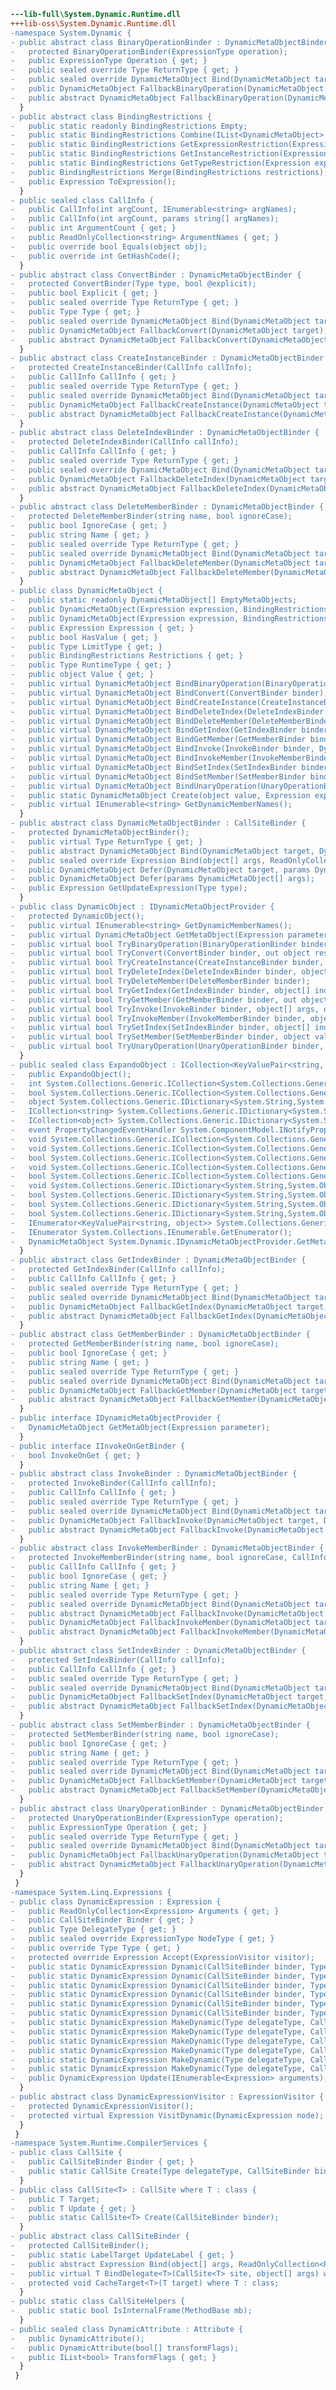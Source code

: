﻿```diff
---lib-full\System.Dynamic.Runtime.dll
+++lib-oss\System.Dynamic.Runtime.dll
-namespace System.Dynamic {
- public abstract class BinaryOperationBinder : DynamicMetaObjectBinder {
-   protected BinaryOperationBinder(ExpressionType operation);
-   public ExpressionType Operation { get; }
-   public sealed override Type ReturnType { get; }
-   public sealed override DynamicMetaObject Bind(DynamicMetaObject target, DynamicMetaObject[] args);
-   public DynamicMetaObject FallbackBinaryOperation(DynamicMetaObject target, DynamicMetaObject arg);
-   public abstract DynamicMetaObject FallbackBinaryOperation(DynamicMetaObject target, DynamicMetaObject arg, DynamicMetaObject errorSuggestion);
  }
- public abstract class BindingRestrictions {
-   public static readonly BindingRestrictions Empty;
-   public static BindingRestrictions Combine(IList<DynamicMetaObject> contributingObjects);
-   public static BindingRestrictions GetExpressionRestriction(Expression expression);
-   public static BindingRestrictions GetInstanceRestriction(Expression expression, object instance);
-   public static BindingRestrictions GetTypeRestriction(Expression expression, Type type);
-   public BindingRestrictions Merge(BindingRestrictions restrictions);
-   public Expression ToExpression();
  }
- public sealed class CallInfo {
-   public CallInfo(int argCount, IEnumerable<string> argNames);
-   public CallInfo(int argCount, params string[] argNames);
-   public int ArgumentCount { get; }
-   public ReadOnlyCollection<string> ArgumentNames { get; }
-   public override bool Equals(object obj);
-   public override int GetHashCode();
  }
- public abstract class ConvertBinder : DynamicMetaObjectBinder {
-   protected ConvertBinder(Type type, bool @explicit);
-   public bool Explicit { get; }
-   public sealed override Type ReturnType { get; }
-   public Type Type { get; }
-   public sealed override DynamicMetaObject Bind(DynamicMetaObject target, DynamicMetaObject[] args);
-   public DynamicMetaObject FallbackConvert(DynamicMetaObject target);
-   public abstract DynamicMetaObject FallbackConvert(DynamicMetaObject target, DynamicMetaObject errorSuggestion);
  }
- public abstract class CreateInstanceBinder : DynamicMetaObjectBinder {
-   protected CreateInstanceBinder(CallInfo callInfo);
-   public CallInfo CallInfo { get; }
-   public sealed override Type ReturnType { get; }
-   public sealed override DynamicMetaObject Bind(DynamicMetaObject target, DynamicMetaObject[] args);
-   public DynamicMetaObject FallbackCreateInstance(DynamicMetaObject target, DynamicMetaObject[] args);
-   public abstract DynamicMetaObject FallbackCreateInstance(DynamicMetaObject target, DynamicMetaObject[] args, DynamicMetaObject errorSuggestion);
  }
- public abstract class DeleteIndexBinder : DynamicMetaObjectBinder {
-   protected DeleteIndexBinder(CallInfo callInfo);
-   public CallInfo CallInfo { get; }
-   public sealed override Type ReturnType { get; }
-   public sealed override DynamicMetaObject Bind(DynamicMetaObject target, DynamicMetaObject[] args);
-   public DynamicMetaObject FallbackDeleteIndex(DynamicMetaObject target, DynamicMetaObject[] indexes);
-   public abstract DynamicMetaObject FallbackDeleteIndex(DynamicMetaObject target, DynamicMetaObject[] indexes, DynamicMetaObject errorSuggestion);
  }
- public abstract class DeleteMemberBinder : DynamicMetaObjectBinder {
-   protected DeleteMemberBinder(string name, bool ignoreCase);
-   public bool IgnoreCase { get; }
-   public string Name { get; }
-   public sealed override Type ReturnType { get; }
-   public sealed override DynamicMetaObject Bind(DynamicMetaObject target, DynamicMetaObject[] args);
-   public DynamicMetaObject FallbackDeleteMember(DynamicMetaObject target);
-   public abstract DynamicMetaObject FallbackDeleteMember(DynamicMetaObject target, DynamicMetaObject errorSuggestion);
  }
- public class DynamicMetaObject {
-   public static readonly DynamicMetaObject[] EmptyMetaObjects;
-   public DynamicMetaObject(Expression expression, BindingRestrictions restrictions);
-   public DynamicMetaObject(Expression expression, BindingRestrictions restrictions, object value);
-   public Expression Expression { get; }
-   public bool HasValue { get; }
-   public Type LimitType { get; }
-   public BindingRestrictions Restrictions { get; }
-   public Type RuntimeType { get; }
-   public object Value { get; }
-   public virtual DynamicMetaObject BindBinaryOperation(BinaryOperationBinder binder, DynamicMetaObject arg);
-   public virtual DynamicMetaObject BindConvert(ConvertBinder binder);
-   public virtual DynamicMetaObject BindCreateInstance(CreateInstanceBinder binder, DynamicMetaObject[] args);
-   public virtual DynamicMetaObject BindDeleteIndex(DeleteIndexBinder binder, DynamicMetaObject[] indexes);
-   public virtual DynamicMetaObject BindDeleteMember(DeleteMemberBinder binder);
-   public virtual DynamicMetaObject BindGetIndex(GetIndexBinder binder, DynamicMetaObject[] indexes);
-   public virtual DynamicMetaObject BindGetMember(GetMemberBinder binder);
-   public virtual DynamicMetaObject BindInvoke(InvokeBinder binder, DynamicMetaObject[] args);
-   public virtual DynamicMetaObject BindInvokeMember(InvokeMemberBinder binder, DynamicMetaObject[] args);
-   public virtual DynamicMetaObject BindSetIndex(SetIndexBinder binder, DynamicMetaObject[] indexes, DynamicMetaObject value);
-   public virtual DynamicMetaObject BindSetMember(SetMemberBinder binder, DynamicMetaObject value);
-   public virtual DynamicMetaObject BindUnaryOperation(UnaryOperationBinder binder);
-   public static DynamicMetaObject Create(object value, Expression expression);
-   public virtual IEnumerable<string> GetDynamicMemberNames();
  }
- public abstract class DynamicMetaObjectBinder : CallSiteBinder {
-   protected DynamicMetaObjectBinder();
-   public virtual Type ReturnType { get; }
-   public abstract DynamicMetaObject Bind(DynamicMetaObject target, DynamicMetaObject[] args);
-   public sealed override Expression Bind(object[] args, ReadOnlyCollection<ParameterExpression> parameters, LabelTarget returnLabel);
-   public DynamicMetaObject Defer(DynamicMetaObject target, params DynamicMetaObject[] args);
-   public DynamicMetaObject Defer(params DynamicMetaObject[] args);
-   public Expression GetUpdateExpression(Type type);
  }
- public class DynamicObject : IDynamicMetaObjectProvider {
-   protected DynamicObject();
-   public virtual IEnumerable<string> GetDynamicMemberNames();
-   public virtual DynamicMetaObject GetMetaObject(Expression parameter);
-   public virtual bool TryBinaryOperation(BinaryOperationBinder binder, object arg, out object result);
-   public virtual bool TryConvert(ConvertBinder binder, out object result);
-   public virtual bool TryCreateInstance(CreateInstanceBinder binder, object[] args, out object result);
-   public virtual bool TryDeleteIndex(DeleteIndexBinder binder, object[] indexes);
-   public virtual bool TryDeleteMember(DeleteMemberBinder binder);
-   public virtual bool TryGetIndex(GetIndexBinder binder, object[] indexes, out object result);
-   public virtual bool TryGetMember(GetMemberBinder binder, out object result);
-   public virtual bool TryInvoke(InvokeBinder binder, object[] args, out object result);
-   public virtual bool TryInvokeMember(InvokeMemberBinder binder, object[] args, out object result);
-   public virtual bool TrySetIndex(SetIndexBinder binder, object[] indexes, object value);
-   public virtual bool TrySetMember(SetMemberBinder binder, object value);
-   public virtual bool TryUnaryOperation(UnaryOperationBinder binder, out object result);
  }
- public sealed class ExpandoObject : ICollection<KeyValuePair<string, object>>, IDictionary<string, object>, IDynamicMetaObjectProvider, IEnumerable, IEnumerable<KeyValuePair<string, object>>, INotifyPropertyChanged {
-   public ExpandoObject();
-   int System.Collections.Generic.ICollection<System.Collections.Generic.KeyValuePair<System.String,System.Object>>.Count { get; }
-   bool System.Collections.Generic.ICollection<System.Collections.Generic.KeyValuePair<System.String,System.Object>>.IsReadOnly { get; }
-   object System.Collections.Generic.IDictionary<System.String,System.Object>.this[string key] { get; set; }
-   ICollection<string> System.Collections.Generic.IDictionary<System.String,System.Object>.Keys { get; }
-   ICollection<object> System.Collections.Generic.IDictionary<System.String,System.Object>.Values { get; }
-   event PropertyChangedEventHandler System.ComponentModel.INotifyPropertyChanged.PropertyChanged;
-   void System.Collections.Generic.ICollection<System.Collections.Generic.KeyValuePair<System.String,System.Object>>.Add(KeyValuePair<string, object> item);
-   void System.Collections.Generic.ICollection<System.Collections.Generic.KeyValuePair<System.String,System.Object>>.Clear();
-   bool System.Collections.Generic.ICollection<System.Collections.Generic.KeyValuePair<System.String,System.Object>>.Contains(KeyValuePair<string, object> item);
-   void System.Collections.Generic.ICollection<System.Collections.Generic.KeyValuePair<System.String,System.Object>>.CopyTo(KeyValuePair<string, object>[] array, int arrayIndex);
-   bool System.Collections.Generic.ICollection<System.Collections.Generic.KeyValuePair<System.String,System.Object>>.Remove(KeyValuePair<string, object> item);
-   void System.Collections.Generic.IDictionary<System.String,System.Object>.Add(string key, object value);
-   bool System.Collections.Generic.IDictionary<System.String,System.Object>.ContainsKey(string key);
-   bool System.Collections.Generic.IDictionary<System.String,System.Object>.Remove(string key);
-   bool System.Collections.Generic.IDictionary<System.String,System.Object>.TryGetValue(string key, out object value);
-   IEnumerator<KeyValuePair<string, object>> System.Collections.Generic.IEnumerable<System.Collections.Generic.KeyValuePair<System.String,System.Object>>.GetEnumerator();
-   IEnumerator System.Collections.IEnumerable.GetEnumerator();
-   DynamicMetaObject System.Dynamic.IDynamicMetaObjectProvider.GetMetaObject(Expression parameter);
  }
- public abstract class GetIndexBinder : DynamicMetaObjectBinder {
-   protected GetIndexBinder(CallInfo callInfo);
-   public CallInfo CallInfo { get; }
-   public sealed override Type ReturnType { get; }
-   public sealed override DynamicMetaObject Bind(DynamicMetaObject target, DynamicMetaObject[] args);
-   public DynamicMetaObject FallbackGetIndex(DynamicMetaObject target, DynamicMetaObject[] indexes);
-   public abstract DynamicMetaObject FallbackGetIndex(DynamicMetaObject target, DynamicMetaObject[] indexes, DynamicMetaObject errorSuggestion);
  }
- public abstract class GetMemberBinder : DynamicMetaObjectBinder {
-   protected GetMemberBinder(string name, bool ignoreCase);
-   public bool IgnoreCase { get; }
-   public string Name { get; }
-   public sealed override Type ReturnType { get; }
-   public sealed override DynamicMetaObject Bind(DynamicMetaObject target, DynamicMetaObject[] args);
-   public DynamicMetaObject FallbackGetMember(DynamicMetaObject target);
-   public abstract DynamicMetaObject FallbackGetMember(DynamicMetaObject target, DynamicMetaObject errorSuggestion);
  }
- public interface IDynamicMetaObjectProvider {
-   DynamicMetaObject GetMetaObject(Expression parameter);
  }
- public interface IInvokeOnGetBinder {
-   bool InvokeOnGet { get; }
  }
- public abstract class InvokeBinder : DynamicMetaObjectBinder {
-   protected InvokeBinder(CallInfo callInfo);
-   public CallInfo CallInfo { get; }
-   public sealed override Type ReturnType { get; }
-   public sealed override DynamicMetaObject Bind(DynamicMetaObject target, DynamicMetaObject[] args);
-   public DynamicMetaObject FallbackInvoke(DynamicMetaObject target, DynamicMetaObject[] args);
-   public abstract DynamicMetaObject FallbackInvoke(DynamicMetaObject target, DynamicMetaObject[] args, DynamicMetaObject errorSuggestion);
  }
- public abstract class InvokeMemberBinder : DynamicMetaObjectBinder {
-   protected InvokeMemberBinder(string name, bool ignoreCase, CallInfo callInfo);
-   public CallInfo CallInfo { get; }
-   public bool IgnoreCase { get; }
-   public string Name { get; }
-   public sealed override Type ReturnType { get; }
-   public sealed override DynamicMetaObject Bind(DynamicMetaObject target, DynamicMetaObject[] args);
-   public abstract DynamicMetaObject FallbackInvoke(DynamicMetaObject target, DynamicMetaObject[] args, DynamicMetaObject errorSuggestion);
-   public DynamicMetaObject FallbackInvokeMember(DynamicMetaObject target, DynamicMetaObject[] args);
-   public abstract DynamicMetaObject FallbackInvokeMember(DynamicMetaObject target, DynamicMetaObject[] args, DynamicMetaObject errorSuggestion);
  }
- public abstract class SetIndexBinder : DynamicMetaObjectBinder {
-   protected SetIndexBinder(CallInfo callInfo);
-   public CallInfo CallInfo { get; }
-   public sealed override Type ReturnType { get; }
-   public sealed override DynamicMetaObject Bind(DynamicMetaObject target, DynamicMetaObject[] args);
-   public DynamicMetaObject FallbackSetIndex(DynamicMetaObject target, DynamicMetaObject[] indexes, DynamicMetaObject value);
-   public abstract DynamicMetaObject FallbackSetIndex(DynamicMetaObject target, DynamicMetaObject[] indexes, DynamicMetaObject value, DynamicMetaObject errorSuggestion);
  }
- public abstract class SetMemberBinder : DynamicMetaObjectBinder {
-   protected SetMemberBinder(string name, bool ignoreCase);
-   public bool IgnoreCase { get; }
-   public string Name { get; }
-   public sealed override Type ReturnType { get; }
-   public sealed override DynamicMetaObject Bind(DynamicMetaObject target, DynamicMetaObject[] args);
-   public DynamicMetaObject FallbackSetMember(DynamicMetaObject target, DynamicMetaObject value);
-   public abstract DynamicMetaObject FallbackSetMember(DynamicMetaObject target, DynamicMetaObject value, DynamicMetaObject errorSuggestion);
  }
- public abstract class UnaryOperationBinder : DynamicMetaObjectBinder {
-   protected UnaryOperationBinder(ExpressionType operation);
-   public ExpressionType Operation { get; }
-   public sealed override Type ReturnType { get; }
-   public sealed override DynamicMetaObject Bind(DynamicMetaObject target, DynamicMetaObject[] args);
-   public DynamicMetaObject FallbackUnaryOperation(DynamicMetaObject target);
-   public abstract DynamicMetaObject FallbackUnaryOperation(DynamicMetaObject target, DynamicMetaObject errorSuggestion);
  }
 }
-namespace System.Linq.Expressions {
- public class DynamicExpression : Expression {
-   public ReadOnlyCollection<Expression> Arguments { get; }
-   public CallSiteBinder Binder { get; }
-   public Type DelegateType { get; }
-   public sealed override ExpressionType NodeType { get; }
-   public override Type Type { get; }
-   protected override Expression Accept(ExpressionVisitor visitor);
-   public static DynamicExpression Dynamic(CallSiteBinder binder, Type returnType, IEnumerable<Expression> arguments);
-   public static DynamicExpression Dynamic(CallSiteBinder binder, Type returnType, Expression arg0);
-   public static DynamicExpression Dynamic(CallSiteBinder binder, Type returnType, Expression arg0, Expression arg1);
-   public static DynamicExpression Dynamic(CallSiteBinder binder, Type returnType, Expression arg0, Expression arg1, Expression arg2);
-   public static DynamicExpression Dynamic(CallSiteBinder binder, Type returnType, Expression arg0, Expression arg1, Expression arg2, Expression arg3);
-   public static DynamicExpression Dynamic(CallSiteBinder binder, Type returnType, params Expression[] arguments);
-   public static DynamicExpression MakeDynamic(Type delegateType, CallSiteBinder binder, IEnumerable<Expression> arguments);
-   public static DynamicExpression MakeDynamic(Type delegateType, CallSiteBinder binder, Expression arg0);
-   public static DynamicExpression MakeDynamic(Type delegateType, CallSiteBinder binder, Expression arg0, Expression arg1);
-   public static DynamicExpression MakeDynamic(Type delegateType, CallSiteBinder binder, Expression arg0, Expression arg1, Expression arg2);
-   public static DynamicExpression MakeDynamic(Type delegateType, CallSiteBinder binder, Expression arg0, Expression arg1, Expression arg2, Expression arg3);
-   public static DynamicExpression MakeDynamic(Type delegateType, CallSiteBinder binder, params Expression[] arguments);
-   public DynamicExpression Update(IEnumerable<Expression> arguments);
  }
- public abstract class DynamicExpressionVisitor : ExpressionVisitor {
-   protected DynamicExpressionVisitor();
-   protected virtual Expression VisitDynamic(DynamicExpression node);
  }
 }
-namespace System.Runtime.CompilerServices {
- public class CallSite {
-   public CallSiteBinder Binder { get; }
-   public static CallSite Create(Type delegateType, CallSiteBinder binder);
  }
- public class CallSite<T> : CallSite where T : class {
-   public T Target;
-   public T Update { get; }
-   public static CallSite<T> Create(CallSiteBinder binder);
  }
- public abstract class CallSiteBinder {
-   protected CallSiteBinder();
-   public static LabelTarget UpdateLabel { get; }
-   public abstract Expression Bind(object[] args, ReadOnlyCollection<ParameterExpression> parameters, LabelTarget returnLabel);
-   public virtual T BindDelegate<T>(CallSite<T> site, object[] args) where T : class;
-   protected void CacheTarget<T>(T target) where T : class;
  }
- public static class CallSiteHelpers {
-   public static bool IsInternalFrame(MethodBase mb);
  }
- public sealed class DynamicAttribute : Attribute {
-   public DynamicAttribute();
-   public DynamicAttribute(bool[] transformFlags);
-   public IList<bool> TransformFlags { get; }
  }
 }
```
